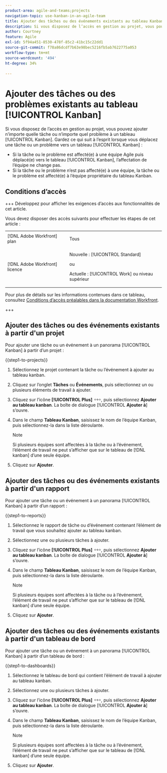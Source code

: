 ```yaml
---
product-area: agile-and-teams;projects
navigation-topic: use-kanban-in-an-agile-team
title: Ajouter des tâches ou des événements existants au tableau Kanban
description: Si vous disposez de l’accès en gestion au projet, vous pouvez ajouter n’importe quelle tâche ou n’importe quel problème à un tableau Kanban.
author: Courtney
feature: Agile
exl-id: 5f94a451-8530-478f-85c2-41bc15c22dd1
source-git-commit: f78a86dcdf7b63e98bec5216fb5ab7622775a053
workflow-type: tm+mt
source-wordcount: '494'
ht-degree: 34%

---
```


# Ajouter des tâches ou des problèmes existants au tableau [!UICONTROL Kanban]

<!-- Audited: 4/2025 -->

Si vous disposez de l’accès en gestion au projet, vous pouvez ajouter n’importe quelle tâche ou n’importe quel problème à un tableau [!UICONTROL Kanban]. Gardez ce qui suit à l’esprit lorsque vous déplacez une tâche ou un problème vers un tableau [!UICONTROL Kanban] :

* Si la tâche ou le problème est affecté(e) à une équipe Agile puis déplacé(e) vers le tableau [!UICONTROL Kanban], l’affectation de l’équipe ne change pas.
* Si la tâche ou le problème n’est pas affecté(e) à une équipe, la tâche ou le problème est affecté(e) à l’équipe propriétaire du tableau Kanban.

## Conditions d’accès

+++ Développez pour afficher les exigences d’accès aux fonctionnalités de cet article.

Vous devez disposer des accès suivants pour effectuer les étapes de cet article :

<table style="table-layout:auto"> 
 <col> 
 </col> 
 <col> 
 </col> 
 <tbody> 
  <tr> 
   <td role="rowheader">[!DNL Adobe Workfront] plan</td> 
   <td> <p>Tous</p> </td> 
  </tr> 
  <tr> 
   <td role="rowheader">[!DNL Adobe Workfront] licence</td> 
   <td> <p>Nouvelle : [!UICONTROL Standard]</p> 
   ou
   <p>Actuelle : [!UICONTROL Work] ou niveau supérieur</p> </td> 
  </tr>
 </tbody> 
</table>

Pour plus de détails sur les informations contenues dans ce tableau, consultez [Conditions d’accès préalables dans la documentation Workfront](/help/quicksilver/administration-and-setup/add-users/access-levels-and-object-permissions/access-level-requirements-in-documentation.md).

+++

## Ajouter des tâches ou des événements existants à partir d&#39;un projet

Pour ajouter une tâche ou un événement à un panorama [!UICONTROL Kanban] à partir d’un projet :

{{step1-to-projects}}

1. Sélectionnez le projet contenant la tâche ou l’événement à ajouter au tableau kanban.
1. Cliquez sur l’onglet **Tâches** ou **Événements**, puis sélectionnez un ou plusieurs éléments de travail à ajouter.
1. Cliquez sur l’icône **[!UICONTROL Plus]** ![Plus](assets/more-icon.png), puis sélectionnez **Ajouter au tableau kanban**. La boîte de dialogue [!UICONTROL **Ajouter à**] s’ouvre.
1. Dans le champ **Tableau Kanban**, saisissez le nom de l’équipe Kanban, puis sélectionnez-la dans la liste déroulante.

   >[!NOTE]
   >
   >Si plusieurs équipes sont affectées à la tâche ou à l’événement, l’élément de travail ne peut s’afficher que sur le tableau de [!DNL kanban] d’une seule équipe.
1. Cliquez sur **Ajouter**.

## Ajouter des tâches ou des événements existants à partir d&#39;un rapport

Pour ajouter une tâche ou un événement à un panorama [!UICONTROL Kanban] à partir d’un rapport :

{{step1-to-reports}}

1. Sélectionnez le rapport de tâche ou d’événement contenant l’élément de travail que vous souhaitez ajouter au tableau kanban.
1. Sélectionnez une ou plusieurs tâches à ajouter.
1. Cliquez sur l’icône **[!UICONTROL Plus]** ![Plus](assets/more-icon.png), puis sélectionnez **Ajouter au tableau kanban**. La boîte de dialogue [!UICONTROL **Ajouter à**] s’ouvre.
1. Dans le champ **Tableau Kanban**, saisissez le nom de l’équipe Kanban, puis sélectionnez-la dans la liste déroulante.

   >[!NOTE]
   >
   >Si plusieurs équipes sont affectées à la tâche ou à l’événement, l’élément de travail ne peut s’afficher que sur le tableau de [!DNL kanban] d’une seule équipe.
1. Cliquez sur **Ajouter**.


## Ajouter des tâches ou des événements existants à partir d&#39;un tableau de bord

Pour ajouter une tâche ou un événement à un panorama [!UICONTROL Kanban] à partir d’un tableau de bord :

{{step1-to-dashboards}}

1. Sélectionnez le tableau de bord qui contient l’élément de travail à ajouter au tableau kanban.
1. Sélectionnez une ou plusieurs tâches à ajouter.
1. Cliquez sur l’icône **[!UICONTROL Plus]** ![Plus](assets/more-icon.png), puis sélectionnez **Ajouter au tableau kanban**. La boîte de dialogue [!UICONTROL **Ajouter à**] s’ouvre.
1. Dans le champ **Tableau Kanban**, saisissez le nom de l’équipe Kanban, puis sélectionnez-la dans la liste déroulante.

   >[!NOTE]
   >
   >Si plusieurs équipes sont affectées à la tâche ou à l’événement, l’élément de travail ne peut s’afficher que sur le tableau de [!DNL kanban] d’une seule équipe.
1. Cliquez sur **Ajouter**.